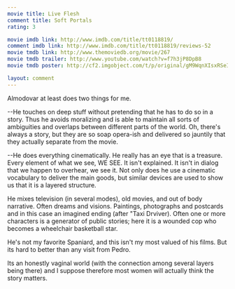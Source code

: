 ```yaml
---
movie title: Live Flesh
comment title: Soft Portals
rating: 3

movie imdb link: http://www.imdb.com/title/tt0118819/
comment imdb link: http://www.imdb.com/title/tt0118819/reviews-52
movie tmdb link: http://www.themoviedb.org/movie/267
movie tmdb trailer: http://www.youtube.com/watch?v=f7h3jP8DpB8
movie tmdb poster: http://cf2.imgobject.com/t/p/original/gM9WqnXIsxRSeINrnbSPP66Pjfv.jpg

layout: comment
---
```


Almodovar at least does two things for me.

--He touches on deep stuff without pretending that he has to do so in a story. Thus he avoids moralizing and is able to maintain all sorts of ambiguities and overlaps between different parts of the world. Oh, there's always a story, but they are so soap opera-ish and delivered so jauntily that they actually separate from the movie.

--He does everything cinematically. He really has an eye that is a treasure. Every element of what we see, WE SEE. It isn't explained. It isn't in dialog that we happen to overhear, we see it. Not only does he use a cinematic vocabulary to deliver the main goods, but similar devices are used to show us that it is a layered structure.

He mixes television (in several modes), old movies, and out of body narrative. Often dreams and visions. Paintings, photographs and postcards and in this case an imagined ending (after "Taxi Drviver). Often one or more characters is a generator of public stories; here it is a wounded cop who becomes a wheelchair basketball star.

He's not my favorite Spaniard, and this isn't my most valued of his films. But its hard to better than any visit from Pedro.

Its an honestly vaginal world (with the connection among several layers being there) and I suppose therefore most women will actually think the story matters.